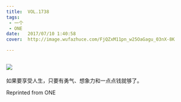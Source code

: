 ```yaml
---
title:	VOL.1738
tags:
 - 一个
 - ONE
date:	2017/07/10 1:40:58
cover:	http://image.wufazhuce.com/FjQZxM11pn_w25OaGagu_03nX-8K

---
```

![](http://image.wufazhuce.com/FjQZxM11pn_w25OaGagu_03nX-8K)
---

如果要享受人生，只要有勇气、想象力和一点点钱就够了。
 
Reprinted from ONE
